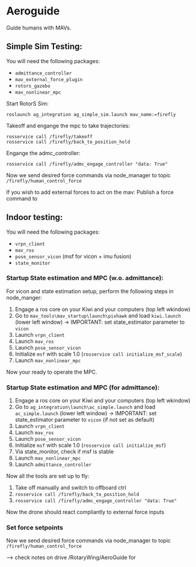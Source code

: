 # Aeroguide
Guide humans with MAVs.

## Simple Sim Testing:
You will need the following packages:
* `admittance_controller`
* `mav_external_force_plugin`
* `rotors_gazebo`
* `mav_nonlinear_mpc`


Start RotorS Sim:
```
roslaunch ag_integration ag_simple_sim.launch mav_name:=firefly
```

Takeoff and engange the mpc to take trajectories:
```
rosservice call /firefly/takeoff
rosservice call /firefly/back_to_position_hold
```
Engange the admc_controller:
```
rosservice call /firefly/admc_engage_controller "data: True"

```

Now we send desired force commands via node_manager to topic `/firefly/human_control_force`

If you wish to add external forces to act on the mav: Publish a force command to



## Indoor testing:
You will need the following packages:
* `vrpn_client`
* `mav_ros`
* `pose_sensor_vicon` (msf for vicon + imu fusion)
* `state_monitor`

### Startup State estimation and MPC (w.o. admittance):
For vicon and state estimation setup, perform the following steps in node_manger:
1. Engage a ros core on your Kiwi and your computers (top left wkindow)
2. Go to `mav_tools\mav_startup\launch\pixhawk` and load `kiwi.launch` (lower left window) -> IMPORTANT: set state_estimator parameter to `vicon`
3. Launch `vrpn_client`
4. Launch `mav_ros`
5. Launch `pose_sensor_vicon`
6. Initialize `msf` with scale 1.0 (`rosservice call initialize_msf_scale`)
7. Launch `mav_nonlinear_mpc`

Now your ready to operate the MPC.

### Startup State estimation and MPC (for admittance):
1. Engage a ros core on your Kiwi and your computers (top left wkindow)
2. Go to `ag_integration\launch\ac_simple.launch` and load `ac_simple.launch` (lower left window) -> IMPORTANT: set state_estimator parameter to `vicon` (if not set as default)
3. Launch `vrpn_client`
4. Launch `mav_ros`
5. Launch `pose_sensor_vicon`
6. Initialize `msf` with scale 1.0 (`rosservice call initialize_msf`)
7. Via state_monitor, check if msf is stable
8. Launch `mav_nonlinear_mpc`
9. Launch `admittance_controller`

Now all the tools are set up to fly:
1. Take off manually and switch to offboard ctrl
2. `rosservice call /firefly/back_to_position_hold`
3. `rosservice call /firefly/admc_engage_controller "data: True"`

Now the drone should react compliantly to external force inputs

### Set force setpoints
Now we send desired force commands via node_manager to topic `/firefly/human_control_force`

--> check notes on drive /RotaryWing/AeroGuide for
